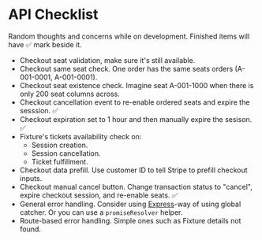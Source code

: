# API Checklist

Random thoughts and concerns while on development. Finished items will have ✅ mark beside it.

- Checkout seat validation, make sure it's still available.
- Checkout same seat check. One order has the same seats orders (A-001-0001, A-001-0001).
- Checkout seat existence check. Imagine seat A-001-1000 when there is only 200 seat columns across.
- Checkout cancellation event to re-enable ordered seats and expire the sesssion. ✅
- Checkout expiration set to 1 hour and then manually expire the sesison. ✅
- Fixture's tickets availability check on:
  - Session creation.
  - Session cancellation.
  - Ticket fulfillment.
- Checkout data prefill. Use customer ID to tell Stripe to prefill checkout inputs.
- Checkout manual cancel button. Change transaction status to "cancel", expire checkout session, and re-enable seats. ✅
- General error handling. Consider using [Express](https://expressjs.com/en/guide/error-handling.html)-way of using global catcher. Or you can use a `promiseResolver` helper.
- Route-based error handling. Simple ones such as Fixture details not found.

